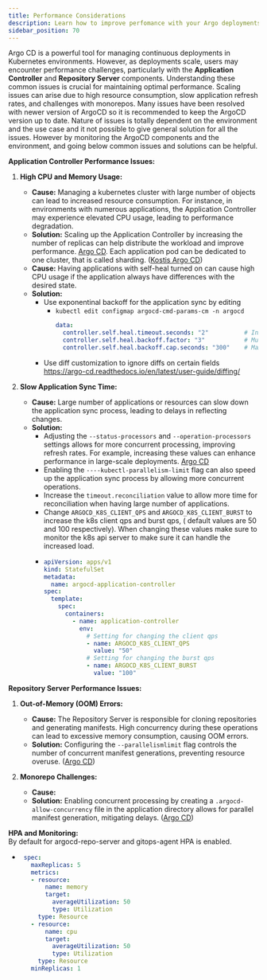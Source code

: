 ```yaml
---
title: Performance Considerations
description: Learn how to improve perfomance with your Argo deployments
sidebar_position: 70
---
```


Argo CD is a powerful tool for managing continuous deployments in Kubernetes environments. However, as deployments scale, users may encounter performance challenges, particularly with the **Application Controller** and **Repository Server** components. Understanding these common issues is crucial for maintaining optimal performance. 
Scaling issues can arise due to high resource consumption, slow application refresh rates, and challenges with monorepos. Many issues have been resolved with newer version of ArgoCD so it is recommended to keep the ArgoCD version up to date.
Nature of issues is totally dependent on the environment and the use case and it not possible to give general solution for all the issues. However by monitoring the ArgoCD components and the environment, and going below common issues and solutions can be helpful.

**Application Controller Performance Issues:**

1. **High CPU and Memory Usage:**
    - **Cause:** Managing a kubernetes cluster with large number of objects can lead to increased resource consumption. For instance, in environments with numerous applications, the Application Controller may experience elevated CPU usage, leading to performance degradation. 
    - **Solution:** Scaling up the Application Controller by increasing the number of replicas can help distribute the workload and improve performance. [Argo CD](https://argo-cd.readthedocs.io/en/stable/operator-manual/high_availability). Each application pod can be dedicated to one cluster, that is called sharding. ([Kostis Argo CD](https://kostis-argo-cd.readthedocs.io/en/first-page/operations/scaling/#common-scaling-problems))
    - **Cause:** Having applications with self-heal turned on can cause high CPU usage if the application always have differences with the desired state.
    - **Solution:** 
      - Use exponentinal backoff for the application sync by editing 
        - `kubectl edit configmap argocd-cmd-params-cm -n argocd`
          ```yaml
          data:
            controller.self.heal.timeout.seconds: "2"          # Initial delay between self-heal attempts (in seconds)
            controller.self.heal.backoff.factor: "3"           # Multiplier for exponential backoff
            controller.self.heal.backoff.cap.seconds: "300"    # Maximum delay cap (in seconds)
          ```
      - Use diff customization to ignore diffs on certain fields https://argo-cd.readthedocs.io/en/latest/user-guide/diffing/


2. **Slow Application Sync Time:**
    - **Cause:** Large number of applications or resources can slow down the application sync process, leading to delays in reflecting changes.
    - **Solution:** 
      - Adjusting the `--status-processors` and `--operation-processors` settings allows for more concurrent processing, improving refresh rates. For example, increasing these values can enhance performance in large-scale deployments. [Argo CD](https://kostis-argo-cd.readthedocs.io/en/first-page/operations/scaling/#argocd-application-controller)
      - Enabling the `----kubectl-parallelism-limit` flag can also speed up the application sync process by allowing more concurrent operations.
      - Increase the `timeout.reconciliation` value to allow more time for reconciliation when having large number of applications. 
      - Change `ARGOCD_K8S_CLIENT_QPS` and `ARGOCD_K8S_CLIENT_BURST` to increase the k8s client qps and burst qps, ( default values are 50 and 100 respectively). When changing these values make sure to monitor the k8s api server to make sure it can handle the increased load.
      - ```yaml
        apiVersion: apps/v1
        kind: StatefulSet
        metadata:
          name: argocd-application-controller
        spec:
          template:
            spec:
              containers:
                - name: application-controller
                  env:
                    # Setting for changing the client qps
                    - name: ARGOCD_K8S_CLIENT_QPS
                      value: "50"
                    # Setting for changing the burst qps
                    - name: ARGOCD_K8S_CLIENT_BURST
                      value: "100"
        ```


**Repository Server Performance Issues:**

1. **Out-of-Memory (OOM) Errors:**
    - **Cause:** The Repository Server is responsible for cloning repositories and generating manifests. High concurrency during these operations can lead to excessive memory consumption, causing OOM errors.
    - **Solution:** Configuring the `--parallelismlimit` flag controls the number of concurrent manifest generations, preventing resource overuse. ([Argo CD](https://argo-cd.readthedocs.io/en/stable/operator-manual/high_availability))

2. **Monorepo Challenges:**
    - **Cause:** 
    - **Solution:** Enabling concurrent processing by creating a `.argocd-allow-concurrency` file in the application directory allows for parallel manifest generation, mitigating delays. ([Argo CD](https://argo-cd.readthedocs.io/en/stable/operator-manual/high_availability))

**HPA and Monitoring:**  
By default for argocd-repo-server and gitops-agent HPA is enabled. 

- ```yaml
   spec:
     maxReplicas: 5
     metrics:
     - resource:
         name: memory
         target:
           averageUtilization: 50
           type: Utilization
       type: Resource
     - resource:
         name: cpu
         target:
           averageUtilization: 50
           type: Utilization
       type: Resource
     minReplicas: 1
   ```

